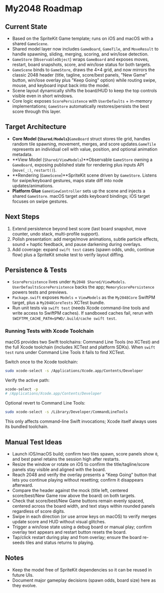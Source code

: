 # My2048 Roadmap

## Current State

- Based on the SpriteKit Game template; runs on iOS and macOS with a shared `GameScene`.
- Shared model layer now includes `GameBoard`, `GameTile`, and `MoveResult` to handle spawning, sliding, merging, scoring, and win/lose detection.
- `GameStore` (`ObservableObject`) wraps `GameBoard` and exposes moves, restart, board snapshots, score, and win/lose status for both targets.
- `GameScene` binds to `GameStore`, draws the 4×4 grid, and now mirrors the classic 2048 header (title, tagline, score/best panels, "New Game" button, win/lose overlay plus "Keep Going" option) while routing swipe, mouse, and keyboard input back into the model.
- Scene layout dynamically shifts the board/HUD to keep the top controls visible even in short windows.
- Core logic exposes `ScorePersistence` with `UserDefaults` + in-memory implementations; `GameStore` automatically restores/persists the best score through this layer.

## Target Architecture

- **Core Model (`Shared/Models`)**`GameBoard` struct stores tile grid, handles random tile spawning, movement, merges, and score updates.`GameTile` represents an individual cell with value, position, and optional animation metadata.
- **View Model (`Shared/ViewModels`)**Observable `GameStore` owning a `GameBoard`, exposing published state for rendering plus inputs API (`move(_:)`, `restart()`).
- **Rendering (`GameScene`)**SpriteKit scene driven by `GameStore`. Listens for swipe/keyboard gestures, maps state diff into node updates/animations.
- **Platform Glue**
  `GameViewController` sets up the scene and injects a shared `GameStore`. macOS target adds keyboard bindings; iOS target focuses on swipe gestures.

## Next Steps

1. Extend persistence beyond best score (last board snapshot, move counter, undo stack, multi-profile support).
2. Polish presentation: add merge/move animations, subtle particle effects, sound + haptic feedback, and pause darkening during overlays.
3. Add coverage: expand `swift test` cases (spawn odds, undo, continue flow) plus a SpriteKit smoke test to verify layout diffing.

## Persistence & Tests

- `ScorePersistence` lives under `My2048 Shared/ViewModels`. `UserDefaultsScorePersistence` backs the app; `MemoryScorePersistence` powers tests and previews.
- `Package.swift` exposes `Models` + `ViewModels` as the `My2048Core` SwiftPM target, plus a `My2048CoreTests` XCTest bundle.
- Run unit tests via `swift test` (needs Xcode command-line tools and write access to SwiftPM caches). If sandboxed caches fail, rerun with `SWIFTPM_CACHE_PATH=$PWD/.build/cache swift test`.

### Running Tests with Xcode Toolchain

macOS provides two Swift toolchains: Command Line Tools (no XCTest) and the full Xcode toolchain (includes XCTest and platform SDKs). When `swift test` runs under Command Line Tools it fails to find XCTest.

Switch once to the Xcode toolchain:

```bash
sudo xcode-select -s /Applications/Xcode.app/Contents/Developer
```

Verify the active path:

```bash
xcode-select -p
# /Applications/Xcode.app/Contents/Developer
```

Optional revert to Command Line Tools:

```bash
sudo xcode-select -s /Library/Developer/CommandLineTools
```

This only affects command-line Swift invocations; Xcode itself always uses its bundled toolchain.

## Manual Test Ideas

- Launch iOS/macOS build; confirm two tiles spawn, score panels show `0`, and best panel retains the session high after restarts.
- Resize the window or rotate on iOS to confirm the title/tagline/score panels stay visible and aligned with the board.
- Reach 2048 and verify the overlay presents a "Keep Going" button that lets you continue playing without resetting; confirm it disappears afterward.
- Compare the header against the mock (title left, centered score/best/New Game row above the board) on both targets.
- Check that score/best/New Game buttons remain evenly spaced, centered across the board width, and text stays within rounded panels regardless of score digits.
- Swipe in each direction (or use arrow keys on macOS) to verify merges update score and HUD without visual glitches.
- Trigger a win/lose state using a debug board or manual play; confirm overlay text appears and restart button resets the board.
- Tap/click restart during play and from overlay; ensure the board re-seeds tiles and status returns to playing.

## Notes

- Keep the model free of SpriteKit dependencies so it can be reused in future UIs.
- Document major gameplay decisions (spawn odds, board size) here as they evolve.
